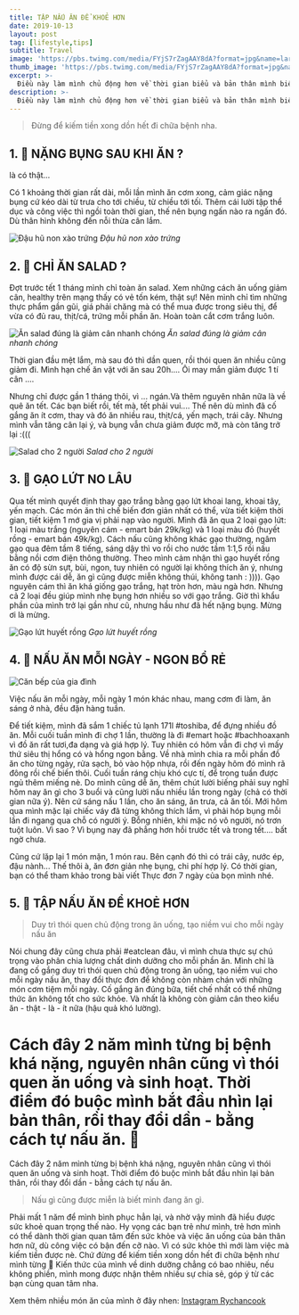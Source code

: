 ```yaml
---
title: TẬP NẤU ĂN ĐỂ KHOẺ HƠN
date: 2019-10-13
layout: post
tag: [lifestyle,tips]
subtitle: Travel
image: 'https://pbs.twimg.com/media/FYjS7rZagAAY8dA?format=jpg&name=large'
thumb_image: 'https://pbs.twimg.com/media/FYjS7rZagAAY8dA?format=jpg&name=large'
excerpt: >-
  Điều này làm mình chủ động hơn về thời gian biểu và bản thân mình biết mình đang nạp những thứ gì vào người, có sạch hay không, có đủ chất hay chưa, và cả cân bằng được túi tiền nữa.
description: >-
  Điều này làm mình chủ động hơn về thời gian biểu và bản thân mình biết mình đang nạp những thứ gì vào người, có sạch hay không, có đủ chất hay chưa, và cả cân bằng được túi tiền nữa.
---
```


> Đừng để kiếm tiền xong dồn hết đi chữa bệnh nha.

## 1. 🥬 NẶNG BỤNG SAU KHI ĂN ?

là có thật...

Có 1 khoảng thời gian rất dài, mỗi lần mình ăn cơm xong, cảm giác nặng bụng cứ kéo dài từ trưa cho tới chiều, từ chiều tới tối. Thêm cái lười tập thể dục và công việc thì ngồi toàn thời gian, thế nên bụng ngấn nào ra ngấn đó. Dù thân hình không đến nỗi thừa cân lắm.

![Đậu hũ non xào trứng](https://pbs.twimg.com/media/FYjSxBFaAAAtPnX?format=jpg&name=900x900)
*Đậu hũ non xào trứng*


## 2. 🥙 CHỈ ĂN SALAD ?

Đợt trước tết 1 tháng mình chỉ toàn ăn salad. Xem những cách ăn uống giảm cân, healthy trên mạng thấy có vẻ tốn kém, thật sự! Nên mình chỉ tìm những thực phẩm gần gũi, giá phải chăng mà có thể mua được trong siêu thị, để vừa có đủ rau, thịt/cá, trứng mỗi phần ăn. Hoàn toàn cắt cơm trắng luôn.

![Ăn salad đúng là giảm cân nhanh chóng](https://pbs.twimg.com/media/FYjSxBcaMAESVoi?format=jpg&name=large)
*Ăn salad đúng là giảm cân nhanh chóng*


Thời gian đầu mệt lắm, mà sau đó thì dần quen, rồi thói quen ăn nhiều cũng giảm đi. Mình hạn chế ăn vặt với ăn sau 20h.... Ôi may mắn giảm được 1 tí cân ....

Nhưng chỉ được gần 1 tháng thôi, vì ... ngán.Và thêm nguyên nhân nữa là về quê ăn tết. Các bạn biết rồi, tết mà, tết phải vui.... Thế nên dù mình đã cố gắng ăn ít cơm, thay và đó ăn nhiều rau, thịt/cá, yến mạch, trái cây. Nhưng mình vẫn tăng cân lại ý, và bụng vẫn chưa giảm được mỡ, mà còn tăng trở lại :(((

![Salad cho 2 người](https://pbs.twimg.com/media/FYjSxBUaQAATc8N?format=jpg&name=large)
*Salad cho 2 người*


## 3. 🍚 GẠO LỨT NO LÂU

Qua tết mình quyết định thay gạo trắng bằng gạo lứt khoai lang, khoai tây,  yến mạch. Các món ăn thì chế biến đơn giản nhất có thể, vừa tiết kiệm thời gian, tiết kiệm 1 mớ gia vị phải nạp vào người.
Mình đã ăn qua 2 loại gạo lứt: 1 loại màu trắng (nguyên cám - emart bán 29k/kg) và 1 loại màu đỏ (huyết rồng - emart bán 49k/kg). Cách nấu cũng không khác gạo thường, ngâm gạo qua đêm tầm 8 tiếng, sáng dậy thì vo rồi cho nước tầm 1:1,5 rồi nấu bằng nồi cơm điện thông thường. Theo mình cảm nhận thì gạo huyết rồng ăn có độ sừn sựt, bùi, ngon, tuy nhiên có người lại không thích ăn ý, nhưng mình được cái dễ, ăn gì cũng được miễn không thúi, không tanh : )))). Gạo nguyên cám thì ăn khá giống gạo trắng, hạt tròn hơn, màu ngà hơn. Nhưng cả 2 loại đều giúp mình nhẹ bụng hơn nhiều so với gạo trắng. Giờ thì khẩu phần của mình trở lại gần như cũ, nhưng hầu như đã hết nặng bụng. Mừng ơi là mừng. 

![Gạo lứt huyết rồng](https://pbs.twimg.com/media/FYjSxBVacAATbkt?format=jpg&name=large)
*Gạo lứt huyết rồng*


## 4. 🍜 NẤU ĂN MỖI NGÀY - NGON BỔ RẺ

![Căn bếp của gia đình](https://pbs.twimg.com/media/FYjS7rZagAAY8dA?format=jpg&name=large)


Việc nấu ăn mỗi ngày, mỗi ngày 1 món khác nhau, mang cơm đi làm, ăn sáng ở nhà, đều đặn hàng tuần. 
 
 
Để tiết kiệm, mình đã sắm 1 chiếc tủ lạnh 171l #toshiba, để đựng nhiều đồ ăn. Mỗi cuối tuần mình đi chợ 1 lần, thường là đi #emart hoặc #bachhoaxanh vì đồ ăn rất tươi,đa dạng và giá hợp lý. Tuy nhiên có hôm vẫn đi chợ vì mấy thứ siêu thị hổng có và hổng ngon bằng. Về nhà mình chia ra mỗi phần đồ ăn cho từng ngày, rửa sạch, bỏ vào hộp nhựa, rồi đến ngày hôm đó mình rã đông rồi chế biến thôi. Cuối tuần ráng chịu khó cực tí, để trong tuần được ngủ thêm miếng nè. 
Do mình cũng dễ ăn, thêm chút lười biếng phải suy nghĩ hôm nay ăn gì cho 3 buổi và cũng lười nấu nhiều lần trong ngày (chả có thời gian nữa ý). Nên cứ sáng nấu 1 lần, cho ăn sáng, ăn trưa, cả ăn tối.
Mới hôm qua mình mặc lại chiếc váy đã từng không thích lắm, vì phải hóp bụng mỗi lần đi ngang qua chỗ có người ý. Bỗng nhiên, khi mặc nó vô người, nó trơn tuột luôn. Vì sao ? Vì bụng nay đã phẳng hơn hồi trước tết và trong tết.... bất ngờ chưa. 

Cũng cứ lặp lại 1 món mặn, 1 món rau. Bên cạnh đó thì có trái cây, nước ép, đậu nành... Thế thôi à, ăn đơn giản nhẹ bụng, chi phí hợp lý. Có thời gian, bạn có thể tham khảo trong bài viết Thực đơn 7 ngày của bọn mình nhé.


## 5. 🥟 TẬP NẤU ĂN ĐỂ KHOẺ HƠN

> Duy trì thói quen chủ động trong ăn uống, tạo niềm vui cho mỗi ngày nấu ăn

Nói chung đây cũng chưa phải #eatclean đâu, vì mình chưa thực sự chú trọng vào phân chia lượng chất dinh dưỡng cho mỗi phần ăn. Mình chỉ là đang cố gắng duy trì thói quen chủ động trong ăn uống, tạo niềm vui cho mỗi ngày nấu ăn, thay đổi thực đơn để không còn nhàm chán với những món cơm tiệm mỗi ngày. Cố gắng ăn đúng bữa, tiết chế nhất có thể những thức ăn không tốt cho sức khỏe. Và nhất là không còn giảm cân theo kiểu ăn - thật - là - ít nữa (hậu quả khó lường).

Cách đây 2 năm mình từng bị bệnh khá nặng, nguyên nhân cũng vì thói quen ăn uống và sinh hoạt. Thời điểm đó buộc mình bắt đầu nhìn lại bản thân, rồi thay đổi dần - bằng cách tự nấu ăn. 🥬
=======
Cách đây 2 năm mình từng bị bệnh khá nặng, nguyên nhân cũng vì thói quen ăn uống và sinh hoạt. Thời điểm đó buộc mình bắt đầu nhìn lại bản thân, rồi thay đổi dần - bằng cách tự nấu ăn. 

> Nấu gì cũng được miễn là biết mình đang ăn gì. 

Phải mất 1 năm để mình bình phục hẳn lại, và nhờ vậy  mình đã hiểu được sức khoẻ quan trọng thế nào.
Hy vọng các bạn trẻ như mình, trẻ hơn mình có thể dành thời gian quan tâm đến sức khỏe và việc ăn uống của bản thân hơn nữ, dù công việc có bận đến cỡ nào. Vì có sức khỏe thì mới làm việc mà kiếm tiền được nè. Chứ đừng để kiếm tiền xong dồn hết đi chữa bệnh như mình từng 🥵
Kiến thức của mình về dinh dưỡng chẳng có bao nhiêu, nếu không phiền, mình mong được nhận thêm nhiều sự chia sẻ, góp ý từ các bạn cùng quan tâm nha.

Xem thêm nhiều món ăn của mình ở đây nhen: 
[Instagram Rychancook](https://www.instagram.com/rychancook/)

